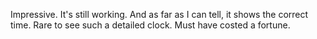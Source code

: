 Impressive. It's still working. And as far as I can tell, it shows the correct time. Rare to see such a detailed clock. Must have costed a fortune.
